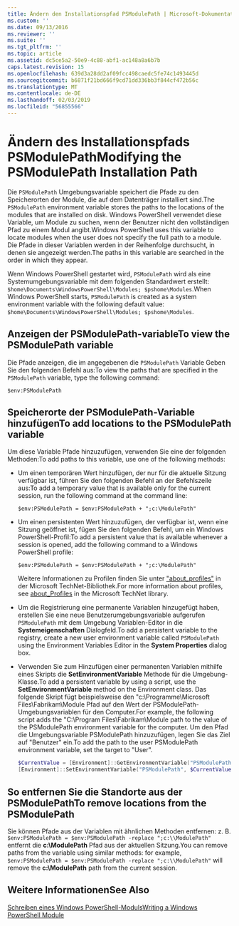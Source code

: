 ```yaml
---
title: Ändern den Installationspfad PSModulePath | Microsoft-Dokumentation
ms.custom: ''
ms.date: 09/13/2016
ms.reviewer: ''
ms.suite: ''
ms.tgt_pltfrm: ''
ms.topic: article
ms.assetid: dc5ce5a2-50e9-4c88-abf1-ac148a8a6b7b
caps.latest.revision: 15
ms.openlocfilehash: 639d3a28dd2af09fcc498caedc5fe74c1493445d
ms.sourcegitcommit: b6871f21bd666f9cd71dd336bb3f844cf472b56c
ms.translationtype: MT
ms.contentlocale: de-DE
ms.lasthandoff: 02/03/2019
ms.locfileid: "56855566"
---
```

# <a name="modifying-the-psmodulepath-installation-path"></a><span data-ttu-id="9ab6d-102">Ändern des Installationspfads PSModulePath</span><span class="sxs-lookup"><span data-stu-id="9ab6d-102">Modifying the PSModulePath Installation Path</span></span>

<span data-ttu-id="9ab6d-103">Die `PSModulePath` Umgebungsvariable speichert die Pfade zu den Speicherorten der Module, die auf dem Datenträger installiert sind.</span><span class="sxs-lookup"><span data-stu-id="9ab6d-103">The `PSModulePath` environment variable stores the paths to the locations of the modules that are installed on disk.</span></span> <span data-ttu-id="9ab6d-104">Windows PowerShell verwendet diese Variable, um Module zu suchen, wenn der Benutzer nicht den vollständigen Pfad zu einem Modul angibt.</span><span class="sxs-lookup"><span data-stu-id="9ab6d-104">Windows PowerShell uses this variable to locate modules when the user does not specify the full path to a module.</span></span> <span data-ttu-id="9ab6d-105">Die Pfade in dieser Variablen werden in der Reihenfolge durchsucht, in denen sie angezeigt werden.</span><span class="sxs-lookup"><span data-stu-id="9ab6d-105">The paths in this variable are searched in the order in which they appear.</span></span>

<span data-ttu-id="9ab6d-106">Wenn Windows PowerShell gestartet wird, `PSModulePath` wird als eine Systemumgebungsvariable mit dem folgenden Standardwert erstellt: `$home\Documents\WindowsPowerShell\Modules; $pshome\Modules`.</span><span class="sxs-lookup"><span data-stu-id="9ab6d-106">When Windows PowerShell starts, `PSModulePath` is created as a system environment variable with the following default value: `$home\Documents\WindowsPowerShell\Modules; $pshome\Modules`.</span></span>

## <a name="to-view-the-psmodulepath-variable"></a><span data-ttu-id="9ab6d-107">Anzeigen der PSModulePath-variable</span><span class="sxs-lookup"><span data-stu-id="9ab6d-107">To view the PSModulePath variable</span></span>

<span data-ttu-id="9ab6d-108">Die Pfade anzeigen, die im angegebenen die `PSModulePath` Variable Geben Sie den folgenden Befehl aus:</span><span class="sxs-lookup"><span data-stu-id="9ab6d-108">To view the paths that are specified in the `PSModulePath` variable, type the following command:</span></span>

`$env:PSModulePath`

## <a name="to-add-locations-to-the-psmodulepath-variable"></a><span data-ttu-id="9ab6d-109">Speicherorte der PSModulePath-Variable hinzufügen</span><span class="sxs-lookup"><span data-stu-id="9ab6d-109">To add locations to the PSModulePath variable</span></span>

<span data-ttu-id="9ab6d-110">Um diese Variable Pfade hinzuzufügen, verwenden Sie eine der folgenden Methoden:</span><span class="sxs-lookup"><span data-stu-id="9ab6d-110">To add paths to this variable, use one of the following methods:</span></span>

- <span data-ttu-id="9ab6d-111">Um einen temporären Wert hinzufügen, der nur für die aktuelle Sitzung verfügbar ist, führen Sie den folgenden Befehl an der Befehlszeile aus:</span><span class="sxs-lookup"><span data-stu-id="9ab6d-111">To add a temporary value that is available only for the current session, run the following command at the command line:</span></span>

  `$env:PSModulePath = $env:PSModulePath + ";c:\ModulePath"`

- <span data-ttu-id="9ab6d-112">Um einen persistenten Wert hinzuzufügen, der verfügbar ist, wenn eine Sitzung geöffnet ist, fügen Sie den folgenden Befehl, um ein Windows PowerShell-Profil:</span><span class="sxs-lookup"><span data-stu-id="9ab6d-112">To add a persistent value that is available whenever a session is opened, add the following command to a Windows PowerShell profile:</span></span>

  `$env:PSModulePath = $env:PSModulePath + ";c:\ModulePath"`

  <span data-ttu-id="9ab6d-113">Weitere Informationen zu Profilen finden Sie unter ["about_profiles"](/powershell/module/microsoft.powershell.core/about/about_profiles) in der Microsoft TechNet-Bibliothek.</span><span class="sxs-lookup"><span data-stu-id="9ab6d-113">For more information about profiles, see [about_Profiles](/powershell/module/microsoft.powershell.core/about/about_profiles) in the Microsoft TechNet library.</span></span>

- <span data-ttu-id="9ab6d-114">Um die Registrierung eine permanente Variablen hinzugefügt haben, erstellen Sie eine neue Benutzerumgebungsvariable aufgerufen `PSModulePath` mit dem Umgebung Variablen-Editor in die **Systemeigenschaften** Dialogfeld.</span><span class="sxs-lookup"><span data-stu-id="9ab6d-114">To add a persistent variable to the registry, create a new user environment variable called `PSModulePath` using the Environment Variables Editor in the **System Properties** dialog box.</span></span>

- <span data-ttu-id="9ab6d-115">Verwenden Sie zum Hinzufügen einer permanenten Variablen mithilfe eines Skripts die **SetEnvironmentVariable** Methode für die Umgebung-Klasse.</span><span class="sxs-lookup"><span data-stu-id="9ab6d-115">To add a persistent variable by using a script, use the **SetEnvironmentVariable** method on the Environment class.</span></span> <span data-ttu-id="9ab6d-116">Das folgende Skript fügt beispielsweise den "c:\Programme\Microsoft Files\Fabrikam\Module Pfad auf den Wert der PSModulePath-Umgebungsvariablen für den Computer.</span><span class="sxs-lookup"><span data-stu-id="9ab6d-116">For example, the following script adds the "C:\Program Files\Fabrikam\Module path to the value of the PSModulePath environment variable for the computer.</span></span> <span data-ttu-id="9ab6d-117">Um den Pfad die Umgebungsvariable PSModulePath hinzuzufügen, legen Sie das Ziel auf "Benutzer" ein.</span><span class="sxs-lookup"><span data-stu-id="9ab6d-117">To add the path to the user PSModulePath environment variable, set the target to "User".</span></span>

  ```powershell
  $CurrentValue = [Environment]::GetEnvironmentVariable("PSModulePath", "Machine")
  [Environment]::SetEnvironmentVariable("PSModulePath", $CurrentValue + ";C:\Program Files\Fabrikam\Modules", "Machine")

  ```

## <a name="to-remove-locations-from-the-psmodulepath"></a><span data-ttu-id="9ab6d-118">So entfernen Sie die Standorte aus der PSModulePath</span><span class="sxs-lookup"><span data-stu-id="9ab6d-118">To remove locations from the PSModulePath</span></span>

<span data-ttu-id="9ab6d-119">Sie können Pfade aus der Variablen mit ähnlichen Methoden entfernen: z. B. `$env:PSModulePath = $env:PSModulePath -replace ";c:\\ModulePath"` entfernt die **c:\ModulePath** Pfad aus der aktuellen Sitzung.</span><span class="sxs-lookup"><span data-stu-id="9ab6d-119">You can remove paths from the variable using similar methods: for example, `$env:PSModulePath = $env:PSModulePath -replace ";c:\\ModulePath"` will remove the **c:\ModulePath** path from the current session.</span></span>

## <a name="see-also"></a><span data-ttu-id="9ab6d-120">Weitere Informationen</span><span class="sxs-lookup"><span data-stu-id="9ab6d-120">See Also</span></span>

[<span data-ttu-id="9ab6d-121">Schreiben eines Windows PowerShell-Moduls</span><span class="sxs-lookup"><span data-stu-id="9ab6d-121">Writing a Windows PowerShell Module</span></span>](./writing-a-windows-powershell-module.md)
